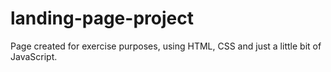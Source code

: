 # landing-page-project
Page created for exercise purposes, using HTML, CSS and just a little bit of JavaScript.
